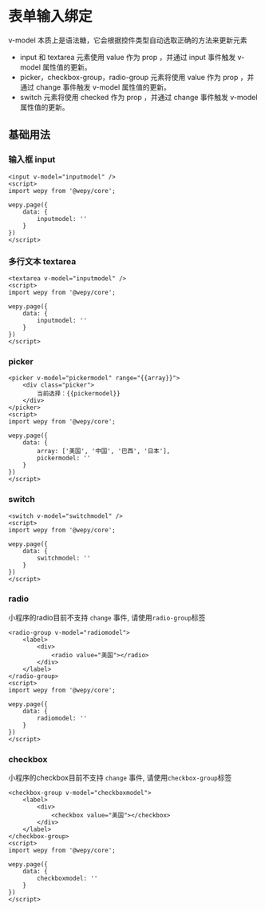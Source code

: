# 表单输入绑定
v-model 本质上是语法糖，它会根据控件类型自动选取正确的方法来更新元素
- input 和 textarea 元素使用 value 作为 prop ，并通过 input 事件触发 v-model 属性值的更新。
- picker，checkbox-group，radio-group 元素将使用 value 作为 prop ，并通过 change 事件触发 v-model 属性值的更新。
- switch 元素将使用 checked 作为 prop ，并通过 change 事件触发 v-model 属性值的更新。

## 基础用法
### 输入框 input

```vue
<input v-model="inputmodel" />
<script>
import wepy from '@wepy/core';

wepy.page({
    data: {
        inputmodel: ''
    }
})
</script>
```
### 多行文本 textarea

```vue
<textarea v-model="inputmodel" />
<script>
import wepy from '@wepy/core';

wepy.page({
    data: {
        inputmodel: ''
    }
})
</script>
```
### picker 

```vue 
<picker v-model="pickermodel" range="{{array}}">
    <div class="picker">
        当前选择：{{pickermodel}}
    </div>
</picker>
<script>
import wepy from '@wepy/core';

wepy.page({
    data: {
        array: ['美国', '中国', '巴西', '日本'],
        pickermodel: ''
    }
})
</script>

```
### switch

```vue
<switch v-model="switchmodel" />
<script>
import wepy from '@wepy/core';

wepy.page({
    data: {
        switchmodel: ''
    }
})
</script>
```
### radio
小程序的radio目前不支持 `change` 事件, 请使用`radio-group`标签

```vue
<radio-group v-model="radiomodel">
    <label>
        <div>
            <radio value="美国"></radio>
        </div>
    </label>
</radio-group>
<script>
import wepy from '@wepy/core';

wepy.page({
    data: {
        radiomodel: ''
    }
})
</script>
```
### checkbox
小程序的checkbox目前不支持 `change` 事件, 请使用`checkbox-group`标签

```vue
<checkbox-group v-model="checkboxmodel">
    <label>
        <div>
            <checkbox value="美国"></checkbox>
        </div>
    </label>
</checkbox-group>
<script>
import wepy from '@wepy/core';

wepy.page({
    data: {
        checkboxmodel: ''
    }
})
</script>
```
